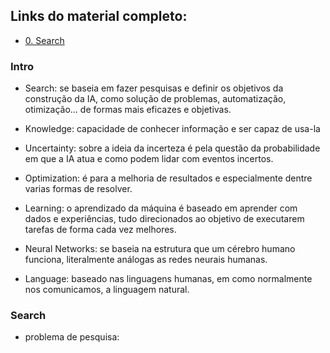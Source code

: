 ## Links do material completo:
- [0. Search](https://cs50.harvard.edu/ai/2024/weeks/0/)


### Intro
- Search: se baseia em fazer pesquisas e definir os objetivos da construção da IA, como solução de problemas, automatização, otimização... de formas mais eficazes e objetivas.

- Knowledge: capacidade de conhecer informação e ser capaz de usa-la

- Uncertainty: sobre a ideia da incerteza é pela questão da probabilidade em que a IA atua e como podem lidar com eventos incertos.

- Optimization: é para a melhoria de resultados e especialmente dentre varias formas de resolver.

- Learning: o aprendizado da máquina é baseado em aprender com dados e experiências, tudo direcionados ao objetivo de executarem tarefas de forma cada vez melhores.

- Neural Networks: se baseia na estrutura que um cérebro humano funciona, literalmente análogas as redes neurais humanas.

- Language: baseado nas linguagens humanas, em como normalmente nos comunicamos, a linguagem natural.

### Search

- problema de pesquisa:
